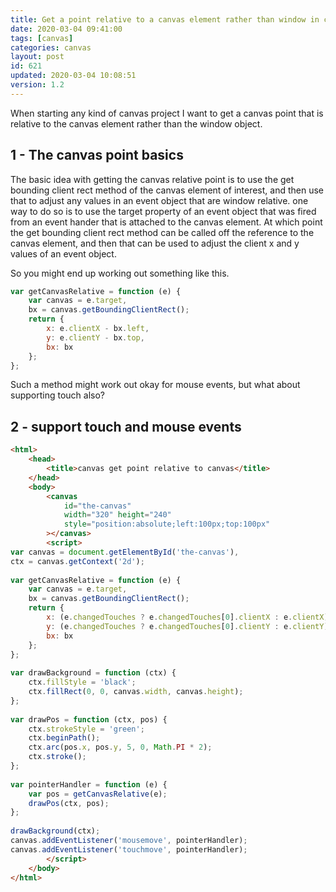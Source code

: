 ```yaml
---
title: Get a point relative to a canvas element rather than window in client side javaScript
date: 2020-03-04 09:41:00
tags: [canvas]
categories: canvas
layout: post
id: 621
updated: 2020-03-04 10:08:51
version: 1.2
---
```


When starting any kind of canvas project I want to get a canvas point that is relative to the canvas element rather than the window object.


<!-- more -->

## 1 - The canvas point basics

The basic idea with getting the canvas relative point is to use the get bounding client rect method of the canvas element of interest, and then use that to adjust any values in an event object that are window relative. one way to do so is to use the target property of an event object that was fired from an event hander that is attached to the canvas element. At which point the get bounding client rect method can be called off the reference to the canvas element, and then that can be used to adjust the client x and y values of an event object.

So you might end up working out something like this.

```js
var getCanvasRelative = function (e) {
    var canvas = e.target,
    bx = canvas.getBoundingClientRect();
    return {
        x: e.clientX - bx.left,
        y: e.clientY - bx.top,
        bx: bx
    };
};
```

Such a method might work out okay for mouse events, but what about supporting touch also?

## 2 - support touch and mouse events

```html
<html>
    <head>
        <title>canvas get point relative to canvas</title>
    </head>
    <body>
        <canvas 
            id="the-canvas" 
            width="320" height="240"
            style="position:absolute;left:100px;top:100px"
        ></canvas>
        <script>
var canvas = document.getElementById('the-canvas'),
ctx = canvas.getContext('2d');
 
var getCanvasRelative = function (e) {
    var canvas = e.target,
    bx = canvas.getBoundingClientRect();
    return {
        x: (e.changedTouches ? e.changedTouches[0].clientX : e.clientX) - bx.left,
        y: (e.changedTouches ? e.changedTouches[0].clientY : e.clientY) - bx.top,
        bx: bx
    };
};
 
var drawBackground = function (ctx) {
    ctx.fillStyle = 'black';
    ctx.fillRect(0, 0, canvas.width, canvas.height);
};
 
var drawPos = function (ctx, pos) {
    ctx.strokeStyle = 'green';
    ctx.beginPath();
    ctx.arc(pos.x, pos.y, 5, 0, Math.PI * 2);
    ctx.stroke();
};
 
var pointerHandler = function (e) {
    var pos = getCanvasRelative(e);
    drawPos(ctx, pos);
};
 
drawBackground(ctx);
canvas.addEventListener('mousemove', pointerHandler);
canvas.addEventListener('touchmove', pointerHandler);
        </script>
    </body>
</html>
```